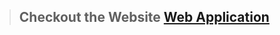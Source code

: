 <!-- Hosted link -  https://gknanhe.github.io/crypto_tracker/ -->

> ## Checkout the Website [Web Application](https://gknanhe.github.io/crypto_tracker/)
